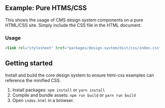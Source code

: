 ## Example: Pure HTMS/CSS

This shows the usage of CMS design system components on a pure HTML/CSS site. Simply include the CSS file in the HTML document.

### Usage

```html
<link rel="stylesheet" href="packages/design-system/dist/css/index.css" />
```

## Getting started

Install and build the core design system to ensure html-css examples can reference the minified CSS.

1. Install packages: `npm install` or `yarn install`
1. Compile and bundle assets: `npm run build` or `yarn run build`
1. Open `index.html` in a browser.
